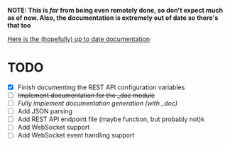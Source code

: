**NOTE: This is *far* from being even remotely done, so don't expect much as of now. Also, the documentation is extremely out of date so there's that too**

[Here is the (hopefully) up to date
documentation](https://trvv.github.io/bashcord)

# TODO
- [x] Finish documenting the REST API configuration variables
- [ ] ~~Implement documentation for the _doc module~~
- [ ] *Fully implement documentation generation (with _doc)*
- [ ] Add JSON parsing
- [ ] Add REST API endpoint file (maybe function, but probably not)k
- [ ] Add WebSocket support
- [ ] Add WebSocket event handling support
